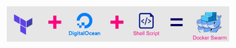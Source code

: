 
![image](https://github.com/vijayendrar/devsecops/blob/main/Hashicorp/Terraform/images/docker%20cluster.jpg)

